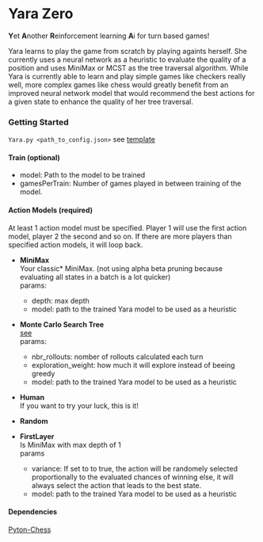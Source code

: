 # Yara Zero
**Y**et **A**nother **R**einforcement learning **A**i for turn based games!

Yara learns to play the game from scratch by playing againts herself.
She currently uses a neural network as a heuristic to evaluate the quality of a position and uses MiniMax or MCST as the tree traversal algorithm. 
While Yara is currently able to learn and play simple games like checkers really well, more complex games like chess would greatly benefit from an improved neural network model that would recommend the best actions for a given state to enhance the quality of her tree traversal.

### Getting Started
`Yara.py <path_to_config.json>` see [template](./src/Yara_config.template.json)

#### Train (optional)  
   * model: Path to the model to be trained  
   * gamesPerTrain: Number of games played in between training of the model.

#### Action Models (required)
At least 1 action model must be specified. Player 1 will use the first action model, player 2 the second and so on. 
If there are more players than specified action models, it will loop back.
* **MiniMax**  
Your classic* MiniMax. (not using alpha beta pruning because evaluating all states in a batch is a lot quicker)  
params:
    * depth: max depth
    * model: path to the trained Yara model to be used as a heuristic

* **Monte Carlo Search Tree**  
[see](https://en.wikipedia.org/wiki/Monte_Carlo_tree_search)  
params:
    * nbr_rollouts: nomber of rollouts calculated each turn
    * exploration_weight: how much it will explore instead of beeing greedy
    * model: path to the trained Yara model to be used as a heuristic
* **Human**  
If you want to try your luck, this is it!
* **Random**

* **FirstLayer**  
    Is MiniMax with max depth of 1  
    params
    * variance: If set to to true, the action will be randomely selected proportionally to the evaluated chances of winning else, it will always select the action that leads to the best state. 
    * model: path to the trained Yara model to be used as a heuristic

#### Dependencies
[Pyton-Chess](https://python-chess.readthedocs.io/en/latest/)

